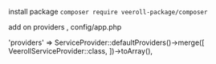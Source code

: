 install package
`composer require veeroll-package/composer`


add on providers , config/app.php

  'providers' => ServiceProvider::defaultProviders()->merge([
        VeerollServiceProvider::class,
    ])->toArray(),
